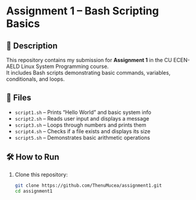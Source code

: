 # Assignment 1 – Bash Scripting Basics

## 📄 Description
This repository contains my submission for **Assignment 1** in the CU ECEN-AELD Linux System Programming course.  
It includes Bash scripts demonstrating basic commands, variables, conditionals, and loops.

## 📂 Files
- `script1.sh` – Prints “Hello World” and basic system info
- `script2.sh` – Reads user input and displays a message
- `script3.sh` – Loops through numbers and prints them
- `script4.sh` – Checks if a file exists and displays its size
- `script5.sh` – Demonstrates basic arithmetic operations

## 🛠️ How to Run
1. Clone this repository:
   ```bash
   git clone https://github.com/ThenuMucea/assignment1.git
   cd assignment1
